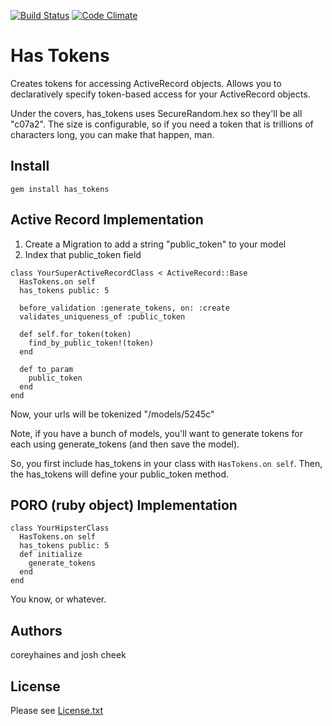 [![Build Status](https://travis-ci.org/coreyhaines/has_tokens.svg?branch=master)](https://travis-ci.org/coreyhaines/has_tokens)
[![Code Climate](https://codeclimate.com/github/coreyhaines/has_tokens/badges/gpa.svg)](https://codeclimate.com/github/coreyhaines/has_tokens)

Has Tokens
==========

Creates tokens for accessing ActiveRecord objects. Allows you to declaratively specify token-based access for your ActiveRecord objects.

Under the covers, has_tokens uses SecureRandom.hex so they'll be all "c07a2". The size is configurable, so if you need a token that is trillions of characters long, you can make that happen, man.

Install
-------

```
gem install has_tokens
```


Active Record Implementation
-------------------

1. Create a Migration to add a string "public_token" to your model
2. Index that public_token field

```
class YourSuperActiveRecordClass < ActiveRecord::Base
  HasTokens.on self
  has_tokens public: 5

  before_validation :generate_tokens, on: :create
  validates_uniqueness_of :public_token

  def self.for_token(token)
    find_by_public_token!(token)
  end

  def to_param
    public_token
  end
end
```

Now, your urls will be tokenized "/models/5245c"

Note, if you have a bunch of models, you'll want to generate tokens for each using generate_tokens (and then save the model).

So, you first include has_tokens in your class with `HasTokens.on self`. Then, the has_tokens will define your public_token method.


PORO (ruby object) Implementation
------------------------------

```
class YourHipsterClass
  HasTokens.on self
  has_tokens public: 5
  def initialize
    generate_tokens
  end
end
```

You know, or whatever.

Authors
-------

coreyhaines and josh cheek

License
-------

Please see [License.txt](https://github.com/coreyhaines/has_tokens/blob/master/License.txt)

